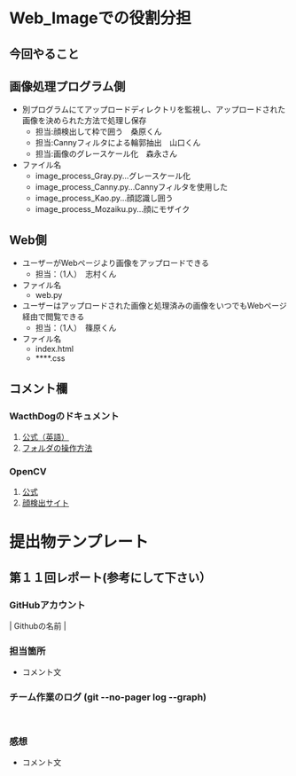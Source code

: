 # Web_Imageでの役割分担
## 今回やること
 ## 画像処理プログラム側
  - 別プログラムにてアップロードディレクトリを監視し、アップロードされた画像を決められた方法で処理し保存
    - 担当:顔検出して枠で囲う　桑原くん
    - 担当:Cannyフィルタによる輪郭抽出　山口くん
    - 担当:画像のグレースケール化　森永さん
  - ファイル名
    - image_process_Gray.py...グレースケール化
    - image_process_Canny.py...Cannyフィルタを使用した
    - image_process_Kao.py...顔認識し囲う
    - image_process_Mozaiku.py...顔にモザイク
 ## Web側
  - ユーザーがWebページより画像をアップロードできる
    - 担当：（1人）　志村くん
  - ファイル名
    - web.py
  - ユーザーはアップロードされた画像と処理済みの画像をいつでもWebページ経由で閲覧できる
    - 担当：（1人）　篠原くん
  - ファイル名
    - index.html
    - ****.css
 ## コメント欄
  ### WacthDogのドキュメント
  1. [公式（英語）](https://pythonhosted.org/watchdog/)
  2. [フォルダの操作方法](https://ailog.site/2020/03/06/0306/)
  ### OpenCV
  1. [公式](http://opencv.jp/opencv-2svn/py/)
  2. [顔検出サイト](https://note.nkmk.me/python-opencv-face-detection-haar-cascade/)
  
# 提出物テンプレート
 ## 第１１回レポート(参考にして下さい）
  ### GitHubアカウント
  | Githubの名前  |
  ### 担当箇所
  - コメント文
  ### チーム作業のログ (git --no-pager log --graph)
  <pre>
  </pre>
  ### 感想
  - コメント文
